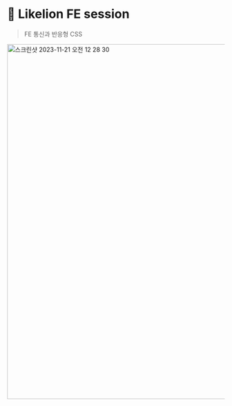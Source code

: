 # 🦁 Likelion FE session

> FE 통신과 반응형 CSS

<img width="824" alt="스크린샷 2023-11-21 오전 12 28 30" src="https://github.com/InKyungWoo/Likelion-11th/assets/102344718/9320193e-e02c-450d-8a8a-ef42e122286e">
